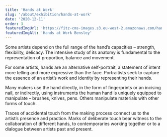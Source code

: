 ```yaml
---
title: 'Hands at Work'
slug: '/about/exhibition/hands-at-work'
date: '2020-12-11'
order: 3
featuredImgUrl: 'https://fitz-cms-images.s3.eu-west-2.amazonaws.com/hand-of-frank-auerbach.png'
featuredImgAlt: 'Hands at Work Bensley'
---
```


Some artists depend on the full range of the hand’s capacities – strength, flexibility, delicacy. The intensive study of its anatomy is fundamental to the representation of proportion, balance and movement.

For some artists, hands are an alternative self-portrait, a statement of intent more telling and more expressive than the face. Portraitists seek to capture the essence of an artist’s work and identity by representing their hands.

Many makers use the hand directly, in the form of fingerprints or an incising nail, or indirectly, using instruments the human hand is uniquely equipped to manipulate – brushes, knives, pens. Others manipulate materials with other forms of touch.

Traces of accidental touch from the making process connect us to the artist’s presence and practice. Marks of deliberate touch bear witness to the collaboration of different hands, to contemporaries working together or to a dialogue between artists past and present.
